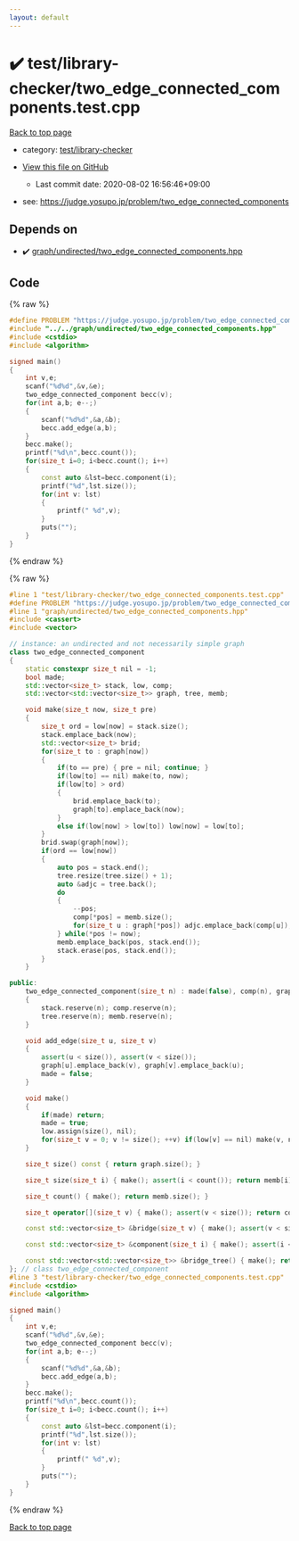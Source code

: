 ```yaml
---
layout: default
---
```


<!-- mathjax config similar to math.stackexchange -->
<script type="text/javascript" async
  src="https://cdnjs.cloudflare.com/ajax/libs/mathjax/2.7.5/MathJax.js?config=TeX-MML-AM_CHTML">
</script>
<script type="text/x-mathjax-config">
  MathJax.Hub.Config({
    TeX: { equationNumbers: { autoNumber: "AMS" }},
    tex2jax: {
      inlineMath: [ ['$','$'] ],
      processEscapes: true
    },
    "HTML-CSS": { matchFontHeight: false },
    displayAlign: "left",
    displayIndent: "2em"
  });
</script>

<script type="text/javascript" src="https://cdnjs.cloudflare.com/ajax/libs/jquery/3.4.1/jquery.min.js"></script>
<script src="https://cdn.jsdelivr.net/npm/jquery-balloon-js@1.1.2/jquery.balloon.min.js" integrity="sha256-ZEYs9VrgAeNuPvs15E39OsyOJaIkXEEt10fzxJ20+2I=" crossorigin="anonymous"></script>
<script type="text/javascript" src="../../../assets/js/copy-button.js"></script>
<link rel="stylesheet" href="../../../assets/css/copy-button.css" />


# :heavy_check_mark: test/library-checker/two_edge_connected_components.test.cpp

<a href="../../../index.html">Back to top page</a>

* category: <a href="../../../index.html#8a40f8ed03f4cdb6c2fe0a2d4731a143">test/library-checker</a>
* <a href="{{ site.github.repository_url }}/blob/master/test/library-checker/two_edge_connected_components.test.cpp">View this file on GitHub</a>
    - Last commit date: 2020-08-02 16:56:46+09:00


* see: <a href="https://judge.yosupo.jp/problem/two_edge_connected_components">https://judge.yosupo.jp/problem/two_edge_connected_components</a>


## Depends on

* :heavy_check_mark: <a href="../../../library/graph/undirected/two_edge_connected_components.hpp.html">graph/undirected/two_edge_connected_components.hpp</a>


## Code

<a id="unbundled"></a>
{% raw %}
```cpp
#define PROBLEM "https://judge.yosupo.jp/problem/two_edge_connected_components"
#include "../../graph/undirected/two_edge_connected_components.hpp"
#include <cstdio>
#include <algorithm>

signed main()
{
    int v,e;
    scanf("%d%d",&v,&e);
    two_edge_connected_component becc(v);
    for(int a,b; e--;)
    {
        scanf("%d%d",&a,&b);
        becc.add_edge(a,b);
    }
    becc.make();
    printf("%d\n",becc.count());
    for(size_t i=0; i<becc.count(); i++)
    {
        const auto &lst=becc.component(i);
        printf("%d",lst.size());
        for(int v: lst)
        {
            printf(" %d",v);
        }
        puts("");
    }
}
```
{% endraw %}

<a id="bundled"></a>
{% raw %}
```cpp
#line 1 "test/library-checker/two_edge_connected_components.test.cpp"
#define PROBLEM "https://judge.yosupo.jp/problem/two_edge_connected_components"
#line 1 "graph/undirected/two_edge_connected_components.hpp"
#include <cassert>
#include <vector>

// instance: an undirected and not necessarily simple graph
class two_edge_connected_component
{
    static constexpr size_t nil = -1;
    bool made;
    std::vector<size_t> stack, low, comp;
    std::vector<std::vector<size_t>> graph, tree, memb;

    void make(size_t now, size_t pre)
    {
        size_t ord = low[now] = stack.size();
        stack.emplace_back(now);
        std::vector<size_t> brid;
        for(size_t to : graph[now])
        {
            if(to == pre) { pre = nil; continue; }
            if(low[to] == nil) make(to, now);
            if(low[to] > ord)
            {
                brid.emplace_back(to);
                graph[to].emplace_back(now);
            }
            else if(low[now] > low[to]) low[now] = low[to];
        }
        brid.swap(graph[now]);
        if(ord == low[now])
        {
            auto pos = stack.end();
            tree.resize(tree.size() + 1);
            auto &adjc = tree.back();
            do
            {
                --pos;
                comp[*pos] = memb.size();
                for(size_t u : graph[*pos]) adjc.emplace_back(comp[u]);
            } while(*pos != now);
            memb.emplace_back(pos, stack.end());
            stack.erase(pos, stack.end());
        }
    }

public:
    two_edge_connected_component(size_t n) : made(false), comp(n), graph(n)
    {
        stack.reserve(n); comp.reserve(n);
        tree.reserve(n); memb.reserve(n);
    }

    void add_edge(size_t u, size_t v)
    {
        assert(u < size()), assert(v < size());
        graph[u].emplace_back(v), graph[v].emplace_back(u);
        made = false;
    }

    void make()
    {
        if(made) return;
        made = true;
        low.assign(size(), nil);
        for(size_t v = 0; v != size(); ++v) if(low[v] == nil) make(v, nil);
    }

    size_t size() const { return graph.size(); }

    size_t size(size_t i) { make(); assert(i < count()); return memb[i].size(); }

    size_t count() { make(); return memb.size(); }

    size_t operator[](size_t v) { make(); assert(v < size()); return comp[v]; }

    const std::vector<size_t> &bridge(size_t v) { make(); assert(v < size()); return graph[v]; }

    const std::vector<size_t> &component(size_t i) { make(); assert(i < count()); return memb[i]; }

    const std::vector<std::vector<size_t>> &bridge_tree() { make(); return tree; }
}; // class two_edge_connected_component
#line 3 "test/library-checker/two_edge_connected_components.test.cpp"
#include <cstdio>
#include <algorithm>

signed main()
{
    int v,e;
    scanf("%d%d",&v,&e);
    two_edge_connected_component becc(v);
    for(int a,b; e--;)
    {
        scanf("%d%d",&a,&b);
        becc.add_edge(a,b);
    }
    becc.make();
    printf("%d\n",becc.count());
    for(size_t i=0; i<becc.count(); i++)
    {
        const auto &lst=becc.component(i);
        printf("%d",lst.size());
        for(int v: lst)
        {
            printf(" %d",v);
        }
        puts("");
    }
}

```
{% endraw %}

<a href="../../../index.html">Back to top page</a>

